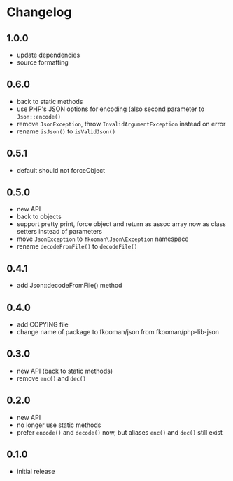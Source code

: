 # Changelog

## 1.0.0
- update dependencies
- source formatting

## 0.6.0
- back to static methods
- use PHP's JSON options for encoding (also second parameter to 
  `Json::encode()`
- remove `JsonException`, throw `InvalidArgumentException` instead on error
- rename `isJson()` to `isValidJson()`

## 0.5.1
- default should not forceObject

## 0.5.0
- new API
- back to objects
- support pretty print, force object and return as assoc array now as 
  class setters instead of parameters
- move `JsonException` to `fkooman\Json\Exception` namespace
- rename `decodeFromFile()` to `decodeFile()`

## 0.4.1
- add Json::decodeFromFile() method

## 0.4.0
- add COPYING file
- change name of package to fkooman/json from fkooman/php-lib-json

## 0.3.0
- new API (back to static methods)
- remove `enc()` and `dec()`

## 0.2.0
- new API
- no longer use static methods
- prefer `encode()` and `decode()` now, but aliases `enc()` and `dec()` still 
  exist

## 0.1.0
- initial release
